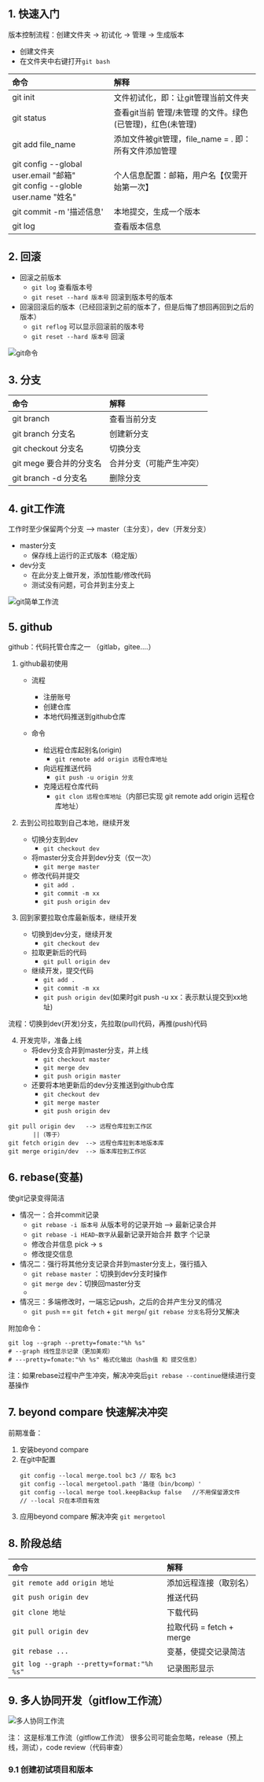 ## 1. 快速入门
版本控制流程：创建文件夹 -> 初试化 -> 管理 -> 生成版本

- 创建文件夹
- 在文件夹中右键打开`git bash` 

| 命令 | 解释 |
| :--- | :--- |
| git init | 文件初试化，即：让git管理当前文件夹 |
| git status | 查看git当前 管理/未管理 的文件。绿色(已管理)，红色(未管理) |
| git add file_name | 添加文件被git管理，file_name = . 即：所有文件添加管理 |
| git config --global user.email "邮箱"<br>git config --globle user.name "姓名" | 个人信息配置：邮箱，用户名【仅需开始第一次】 |
| git commit -m '描述信息' | 本地提交，生成一个版本 |
| git log | 查看版本信息 |

## 2. 回滚
- 回滚之前版本
	- `git log`  查看版本号
	- `git reset --hard 版本号` 回滚到版本号的版本
- 回滚回滚后的版本（已经回滚到之前的版本了，但是后悔了想回再回到之后的版本）
	- `git reflog` 可以显示回滚前的版本号
	- `git reset --hard 版本号` 回滚


![git命令](../statics/img/git命令.png "git命令")


## 3. 分支
| 命令                    | 解释                     |
|:----------------------- |:------------------------ |
| git branch              | 查看当前分支             |
| git branch 分支名       | 创建新分支               |
| git checkout 分支名     | 切换分支                 |
| git mege 要合并的分支名 | 合并分支（可能产生冲突） |
| git branch -d 分支名                        | 删除分支                         |


## 4. git工作流
工作时至少保留两个分支 --> master（主分支），dev（开发分支）

- master分支
	- 保存线上运行的正式版本（稳定版）
- dev分支
	- 在此分支上做开发，添加性能/修改代码
	- 测试没有问题，可合并到主分支上

![git简单工作流](../statics/img/git简单工作流.png "git简单工作流")

## 5. github
github：代码托管仓库之一 （gitlab，gitee....）

1. github最初使用
	- 流程
		- 注册账号
		- 创建仓库
		- 本地代码推送到github仓库
	
	- 命令
		- 给远程仓库起别名(origin)
			- `git remote add origin 远程仓库地址`
		- 向远程推送代码
			- `git push -u origin 分支`
		- 克隆远程仓库代码
			- `git clon 远程仓库地址`（内部已实现 git remote add origin 远程仓库地址）

2. 去到公司拉取到自己本地，继续开发
	- 切换分支到dev
		- `git checkout dev`
	- 将master分支合并到dev分支（仅一次）
		- `git merge master`
	- 修改代码并提交
		- `git add .`
		- `git commit -m xx`
		- `git push origin dev`

3. 回到家要拉取仓库最新版本，继续开发
	- 切换到dev分支，继续开发
		- `git checkout dev`
	- 拉取更新后的代码
		- `git pull origin dev`
	- 继续开发，提交代码
		- `git add .`
		- `git commit -m xx`
		- `git push origin dev`(如果时git push -u xx：表示默认提交到xx地址)

流程：切换到dev(开发)分支，先拉取(pull)代码，再推(push)代码

4. 开发完毕，准备上线
	- 将dev分支合并到master分支，并上线
		- `git checkout master`
		- `git merge dev`
		- `git push origin master`
	- 还要将本地更新后的dev分支推送到github仓库
		- `git checkout dev`
		- `git merge master`
		- `git push origin dev`


```
git pull origin dev   --> 远程仓库拉到工作区
       ||（等于）
git fetch origin dev  --> 远程仓库拉到本地版本库
git merge origin/dev  --> 版本库拉到工作区
```


## 6. rebase(变基)
使git记录变得简洁

- 情况一：合并commit记录
	- `git rebase -i 版本号` 从版本号的记录开始 --> 最新记录合并
	- `git rebase -i HEAD~数字`从最新记录开始合并 数字 个记录
	- 修改合并信息 pick -> s
	- 修改提交信息
- 情况二：强行将其他分支记录合并到master分支上，强行插入
	- `git rebase master` ：切换到dev分支时操作
	- `git merge dev`：切换回master分支
	- 
- 情况三：多端修改时，一端忘记push，之后的合并产生分叉的情况
	- `git push` == `git fetch` + `git merge`/ `git rebase 分支名`将分叉解决

附加命令：
```
git log --graph --pretty=fomate:"%h %s"
# --graph 线性显示记录（更加美观）
# ---pretty=fomate:"%h %s" 格式化输出（hash值 和 提交信息）
```

注：如果rebase过程中产生冲突，解决冲突后`git rebase --continue`继续进行变基操作

## 7. beyond compare 快速解决冲突
前期准备：
1. 安装beyond compare
2. 在git中配置
	 ```
	 git config --local merge.tool bc3 // 取名 bc3
	 git config --local mergetool.path '路径（bin/bcomp）'
	 git config --local merge tool.keepBackup false   //不用保留源文件
	 // --local 只在本项目有效
	 ```
3. 应用beyond compare 解决冲突
	 `git mergetool`


## 8. 阶段总结
| 命令                         | 解释                      |
|:---------------------------- |:------------------------- |
| `git remote add origin 地址` | 添加远程连接（取别名）    |
| `git push origin dev`        | 推送代码                  |
| `git clone 地址`             | 下载代码                  |
| `git pull origin dev`        | 拉取代码  = fetch + merge |
| `git rebase ...`             | 变基，使提交记录简洁      |
| `git log --graph --pretty=format:"%h %s"`                             | 记录图形显示                          |

## 9. 多人协同开发（gitflow工作流）
![多人协同工作流](../statics/img/多人协同工作流.png)

注：
这是标准工作流（gitflow工作流）
很多公司可能会忽略，release（预上线，测试），code review（代码审查）

### 9.1 创建初试项目和版本
